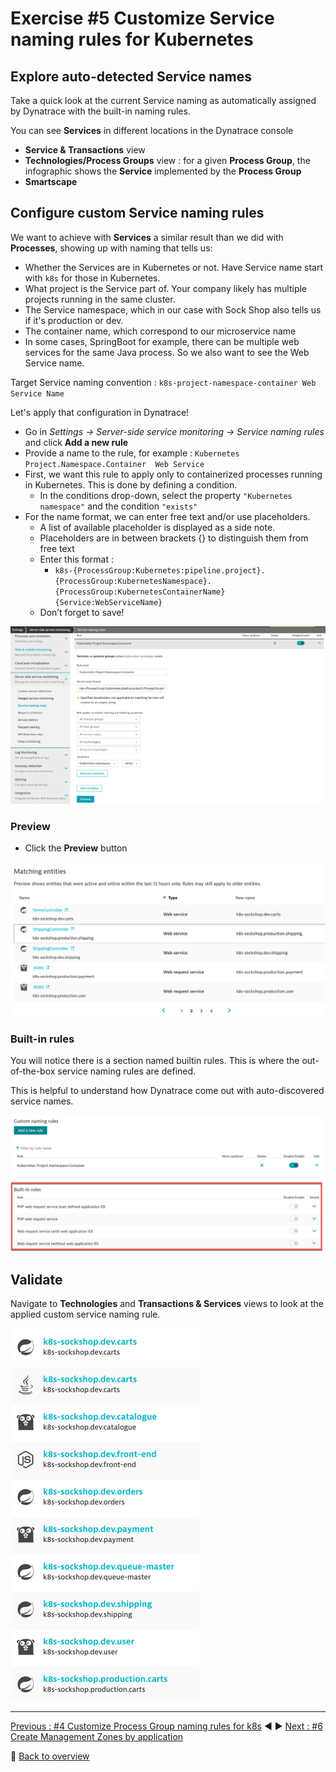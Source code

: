 # Exercise #5 Customize Service naming rules for Kubernetes

## Explore auto-detected Service names

Take a quick look at the current Service naming as automatically assigned by Dynatrace with the built-in naming rules.

You can see <b>Services</b> in different locations in the Dynatrace console

- <b>Service & Transactions</b> view
- <b>Technologies/Process Groups</b> view : for a given <b>Process Group</b>, the infographic shows the <b>Service</b> implemented by the <b>Process Group</b>
- <b>Smartscape</b>

## Configure custom Service naming rules

We want to achieve with <b>Services</b> a similar result than we did with <b>Processes</b>, showing up with naming that tells us:

- Whether the Services are in Kubernetes or not. Have Service name start with `k8s` for those in Kubernetes.
- What project is the Service part of. Your company likely has multiple projects running in the same cluster.
- The Service namespace, which in our case with Sock Shop also tells us if it's production or dev.
- The container name, which correspond to our microservice name
- In some cases, SpringBoot for example, there can be multiple web services for the same Java process. So we also want to see the Web Service name. 

Target Service naming convention :  `k8s-project-namespace-container Web Service Name`

Let's apply that configuration in Dynatrace!

- Go in <i>Settings -> Server-side service monitoring -> Service naming rules</i> and click <b>Add a new rule</b>
- Provide a name to the rule, for example : `Kubernetes Project.Namespace.Container 
Web Service`
- First, we want this rule to apply only to containerized processes running in Kubernetes. This is done by defining a condition.
  - In the conditions drop-down, select the property `"Kubernetes namespace"` and the condition `"exists"`
- For the name format, we can enter free text and/or use placeholders.
  - A list of available placeholder is displayed as a side note.
  - Placeholders are in between brackets {} to distinguish them from free text
  - Enter this format : 
    - `k8s-{ProcessGroup:Kubernetes:pipeline.project}.{ProcessGroup:KubernetesNamespace}.{ProcessGroup:KubernetesContainerName} {Service:WebServiceName}`
  - Don’t forget to save!

![custom_service_naming_rule](assets/custom_service_naming_rule.png)

### Preview 

- Click the <b>Preview</b> button

![service_naming_rule_preview](assets/service_naming_rule_preview.png)

### Built-in rules

You will notice there is a section named builtin rules. This is where the out-of-the-box service naming rules are defined. 

This is helpful to understand how Dynatrace come out with auto-discovered service names. 

![built-in_service_naming_rules](assets/built-in_service_naming_rules.png)

## Validate

Navigate to <b>Technologies</b> and <b>Transactions & Services</b> views to look at the applied custom service naming rule.

![service_naming_validation](assets/service_naming_validation.png)

---

[Previous : #4 Customize Process Group naming rules for k8s](../04_Customize_PG_naming_rules) :arrow_backward: :arrow_forward: [Next : #6 Create Management Zones by application](../06_Management_Zones_by_application)

:arrow_up_small: [Back to overview](../)